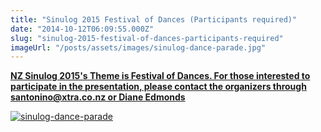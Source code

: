 ```yaml
---
title: "Sinulog 2015 Festival of Dances (Participants required)"
date: "2014-10-12T06:09:55.000Z"
slug: "sinulog-2015-festival-of-dances-participants-required"
imageUrl: "/posts/assets/images/sinulog-dance-parade.jpg"
---
```


**[NZ Sinulog 2015's Theme is Festival of Dances. For those interested to participate in the presentation, please contact the organizers through santonino@xtra.co.nz or Diane Edmonds](http://santonino-nz.org/wp-content/uploads/2014/10/sinulog-dance-parade.jpg)**

[![sinulog-dance-parade](https://i0.wp.com/santonino-nz.org/wp-content/uploads/2014/10/sinulog-dance-parade.jpg?resize=595%2C398)](https://i0.wp.com/santonino-nz.org/wp-content/uploads/2014/10/sinulog-dance-parade.jpg)